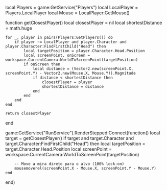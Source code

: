 local Players = game:GetService("Players")
local LocalPlayer = Players.LocalPlayer
local Mouse = LocalPlayer:GetMouse()

function getClosestPlayer()
    local closestPlayer = nil
    local shortestDistance = math.huge

    for _, player in pairs(Players:GetPlayers()) do
        if player ~= LocalPlayer and player.Character and player.Character:FindFirstChild("Head") then
            local targetPosition = player.Character.Head.Position
            local screenPoint, onScreen = workspace.CurrentCamera:WorldToScreenPoint(targetPosition)
            if onScreen then
                local distance = (Vector2.new(screenPoint.X, screenPoint.Y) - Vector2.new(Mouse.X, Mouse.Y)).Magnitude
                if distance < shortestDistance then
                    closestPlayer = player
                    shortestDistance = distance
                end
            end
        end
    end

    return closestPlayer
end

game:GetService("RunService").RenderStepped:Connect(function()
    local target = getClosestPlayer()
    if target and target.Character and target.Character:FindFirstChild("Head") then
        local targetPosition = target.Character.Head.Position
        local screenPoint = workspace.CurrentCamera:WorldToScreenPoint(targetPosition)
        
        -- Move a mira direto para o alvo (100% lock-on)
        mousemoverel(screenPoint.X - Mouse.X, screenPoint.Y - Mouse.Y)
    end
end)
